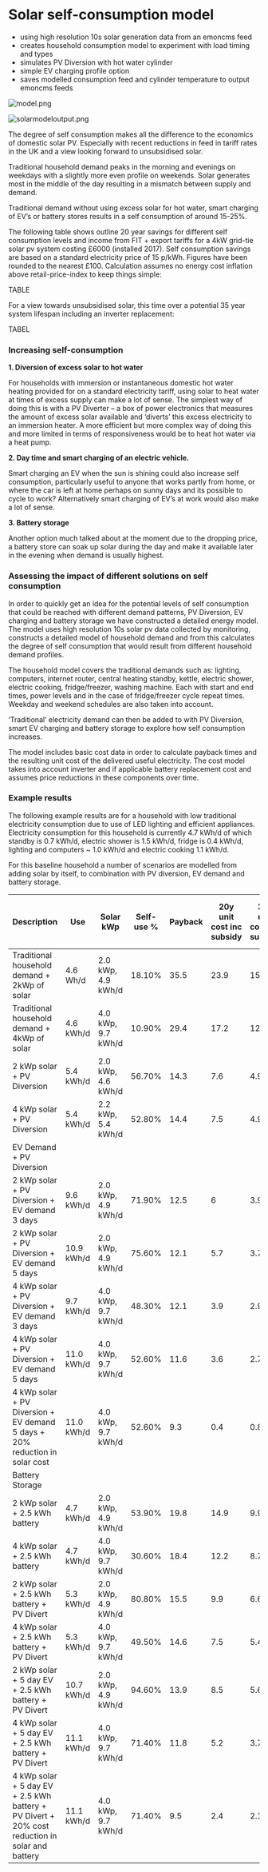 # Solar self-consumption model

- using high resolution 10s solar generation data from an emoncms feed
- creates household consumption model to experiment with load timing and types
- simulates PV Diversion with hot water cylinder
- simple EV charging profile option
- saves modelled consumption feed and cylinder temperature to output emoncms feeds

![model.png](model.png)

![solarmodeloutput.png](solarmodeloutput.png)

The degree of self consumption makes all the difference to the economics of domestic solar PV. Especially with recent reductions in feed in tariff rates in the UK and a view looking forward to unsubsidised solar.

Traditional household demand peaks in the morning and evenings on weekdays with a slightly more even profile on weekends. Solar generates most in the middle of the day resulting in a mismatch between supply and demand.

Traditional demand without using excess solar for hot water, smart charging of EV’s or battery stores results in a self consumption of around 15-25%.

The following table shows outline 20 year savings for different self consumption levels and income from FIT + export tariffs for a 4kW grid-tie solar pv system costing £6000 (installed 2017). Self consumption savings are based on a standard electricity price of 15 p/kWh. Figures have been rounded to the nearest £100. Calculation assumes no energy cost inflation above retail-price-index to keep things simple:

TABLE

For a view towards unsubsidised solar, this time over a potential 35 year system lifespan including an inverter replacement:

TABEL

### Increasing self-consumption 

**1. Diversion of excess solar to hot water**

For households with immersion or instantaneous domestic hot water heating provided for on a standard electricity tariff, using solar to heat water at times of excess supply can make a lot of sense. The simplest way of doing this is with a PV Diverter – a box of power electronics that measures the amount of excess solar available and ‘diverts’ this excess electricity to an immersion heater. A more efficient but more complex way of doing this and more limited in terms of responsiveness would be to heat hot water via a heat pump.

**2. Day time and smart charging of an electric vehicle.**

Smart charging an EV when the sun is shining could also increase self consumption, particularly useful to anyone that works partly from home, or where the car is left at home perhaps on sunny days and its possible to cycle to work? Alternatively smart charging of EV’s at work would also make a lot of sense.

**3. Battery storage**

Another option much talked about at the moment due to the dropping price, a battery store can soak up solar during the day and make it available later in the evening when demand is usually highest.

### Assessing the impact of different solutions on self consumption

In order to quickly get an idea for the potential levels of self consumption that could be reached with different demand patterns, PV Diversion, EV charging and battery storage we have constructed a detailed energy model. The model uses high resolution 10s solar pv data collected by monitoring, constructs a detailed model of household demand and from this calculates the degree of self consumption that would result from different household demand profiles.

The household model covers the traditional demands such as: lighting, computers, internet router, central heating standby, kettle, electric shower, electric cooking, fridge/freezer, washing machine. Each with start and end times, power levels and in the case of fridge/freezer cycle repeat times. Weekday and weekend schedules are also taken into account.

‘Traditional’ electricity demand can then be added to with PV Diversion, smart EV charging and battery storage to explore how self consumption increases.

The model includes basic cost data in order to calculate payback times and the resulting unit cost of the delivered useful electricity. The cost model takes into account inverter and if applicable battery replacement cost and assumes price reductions in these components over time.

### Example results

The following example results are for a household with low traditional electricity consumption due to use of LED lighting and efficient appliances. Electricity consumption for this household is currently 4.7 kWh/d of which standby is 0.7 kWh/d, electric shower is 1.5 kWh/d, fridge is 0.4 kWh/d, lighting and computers ~ 1.0 kWh/d and electric cooking 1.1 kWh/d.

For this baseline household a number of scenarios are modelled from adding solar by itself, to combination with PV diversion, EV demand and battery storage.

| Description                                                                                    | Use        | Solar kWp        | Self-use % | Payback | 20y unit cost inc subsidy | 35y unit cost inc subsidy | 35y unit cost w/o subsidy |
|------------------------------------------------------------------------------------------------|------------|------------------|------------|---------|---------------------------|---------------------------|---------------------------|
| Traditional household demand + 2kWp of solar                                                   | 4.6 Wh/d   | 2.0 kWp, 4.9 kWh/d | 18.10%     | 35.5    | 23.9                      | 15.4                      | 36.1                      |
| Traditional household demand + 4kWp of solar                                                   | 4.6 kWh/d  | 4.0 kWp, 9.7 kWh/d | 10.90%     | 29.4    | 17.2                      | 12.8                      | 47.1                      |
| 2 kWp solar + PV Diversion                                                                     | 5.4 kWh/d  | 2.0 kWp, 4.6 kWh/d | 56.70%     | 14.3    | 7.6                       | 4.9                       | 11.5                      |
| 4 kWp solar + PV Diversion                                                                     | 5.4 kWh/d  | 2.2 kWp, 5.4 kWh/d | 52.80%     | 14.4    | 7.5                       | 4.9                       | 12                        |
| EV Demand + PV Diversion                                                                       |            |                  |            |         |                           |                           |                           |
| 2 kWp solar + PV Diversion + EV demand 3 days                                                  | 9.6 kWh/d  | 2.0 kWp, 4.9 kWh/d | 71.90%     | 12.5    | 6                         | 3.9                       | 9.1                       |
| 2 kWp solar + PV Diversion + EV demand 5 days                                                  | 10.9 kWh/d | 2.0 kWp, 4.9 kWh/d | 75.60%     | 12.1    | 5.7                       | 3.7                       | 8.7                       |
| 4 kWp solar + PV Diversion + EV demand 3 days                                                  | 9.7 kWh/d  | 4.0 kWp, 9.7 kWh/d | 48.30%     | 12.1    | 3.9                       | 2.9                       | 10.6                      |
| 4 kWp solar + PV Diversion + EV demand 5 days                                                  | 11.0 kWh/d | 4.0 kWp, 9.7 kWh/d | 52.60%     | 11.6    | 3.6                       | 2.7                       | 9.8                       |
| 4 kWp solar + PV Diversion + EV demand 5 days + 20% reduction in solar cost                    | 11.0 kWh/d | 4.0 kWp, 9.7 kWh/d | 52.60%     | 9.3     | 0.4                       | 0.8                       | 8                         |
| Battery Storage                                                                                |            |                  |            |         |                           |                           |                           |
| 2 kWp solar + 2.5 kWh battery                                                                  | 4.7 kWh/d  | 2.0 kWp, 4.9 kWh/d | 53.90%     | 19.8    | 14.9                      | 9.9                       | 16.8                      |
| 4 kWp solar + 2.5 kWh battery                                                                  | 4.7 kWh/d  | 4.0 kWp, 9.7 kWh/d | 30.60%     | 18.4    | 12.2                      | 8.7                       | 21                        |
| 2 kWp solar + 2.5 kWh battery + PV Divert                                                      | 5.3 kWh/d  | 2.0 kWp, 4.9 kWh/d | 80.80%     | 15.5    | 9.9                       | 6.6                       | 11.2                      |
| 4 kWp solar + 2.5 kWh battery + PV Divert                                                      | 5.3 kWh/d  | 4.0 kWp, 9.7 kWh/d | 49.50%     | 14.6    | 7.5                       | 5.4                       | 12.9                      |
| 2 kWp solar + 5 day EV + 2.5 kWh battery + PV Divert                                           | 10.7 kWh/d | 2.0 kWp, 4.9 kWh/d | 94.60%     | 13.9    | 8.5                       | 5.6                       | 9.6                       |
| 4 kWp solar + 5 day EV + 2.5 kWh battery + PV Divert                                           | 11.1 kWh/d | 4.0 kWp, 9.7 kWh/d | 71.40%     | 11.8    | 5.2                       | 3.7                       | 9                         |
| 4 kWp solar + 5 day EV + 2.5 kWh battery + PV Divert + 20% cost reduction in solar and battery | 11.1 kWh/d | 4.0 kWp, 9.7 kWh/d | 71.40%     | 9.5     | 2.4                       | 2.1                       | 7.3                       |
